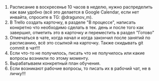 
1. Расписание в воскресенье 10 часов в неделю, нужно распределить как вам удобно (всё это делается в Google Calendar, если нет инвайта, спросите в TG: @dragunov_m). 
2. В Trello создать карточку, в разделе "В процессе", написать конкретно что необходимо сделать в тек. день и после того как завершил, отметить это в карточку и переместить в раздел "Готово"
3. Отмечаться в чате, когда начал и когда закончил после занятий по расписанию, всё это ссылкой на карточку. Также скидывать git commit в чат!!!
4. Если что-то не получилось, писать что не получилось или какие вопросы возникли по этому моменту.
5. Вырабатываем конкретный план обучения.
6. Если возникают рабочие вопросы, то писать их в рабочий чат, не в личку!!!